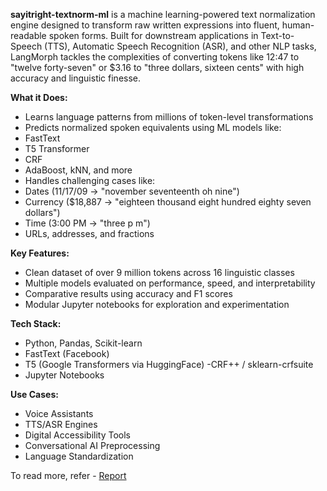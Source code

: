 **sayitright-textnorm-ml** is a machine learning-powered text normalization engine designed to transform raw written expressions into fluent, human-readable spoken forms. Built for downstream applications in Text-to-Speech (TTS), Automatic Speech Recognition (ASR), and other NLP tasks, LangMorph tackles the complexities of converting tokens like 12:47 to "twelve forty-seven" or $3.16 to "three dollars, sixteen cents" with high accuracy and linguistic finesse. 

**What it Does:** 
- Learns language patterns from millions of token-level transformations
- Predicts normalized spoken equivalents using ML models like:
- FastText
- T5 Transformer
- CRF
- AdaBoost, kNN, and more
- Handles challenging cases like:
- Dates (11/17/09 → "november seventeenth oh nine")
- Currency ($18,887 → "eighteen thousand eight hundred eighty seven dollars")
- Time (3:00 PM → "three p m")
- URLs, addresses, and fractions 

**Key Features:**
- Clean dataset of over 9 million tokens across 16 linguistic classes
- Multiple models evaluated on performance, speed, and interpretability
- Comparative results using accuracy and F1 scores
- Modular Jupyter notebooks for exploration and experimentation 

**Tech Stack:**
- Python, Pandas, Scikit-learn
- FastText (Facebook)
- T5 (Google Transformers via HuggingFace)
-CRF++ / sklearn-crfsuite
- Jupyter Notebooks

**Use Cases:** 
- Voice Assistants
- TTS/ASR Engines
- Digital Accessibility Tools
- Conversational AI Preprocessing
- Language Standardization

To read more, refer - [Report](https://docs.google.com/document/d/1E6cTCHRMHmiN7xopgDCIRmK2yb4w0o7D/edit?usp=sharing&ouid=112722355947732076323&rtpof=true&sd=true)
